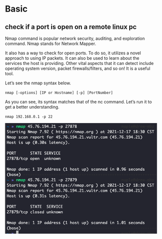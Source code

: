 # Basic

## check if a port is open on a remote linux pc

Nmap command is popular network security, auditing, and exploration command. Nmap stands for Network Mapper.

It also has a way to check for open ports. To do so, it utilizes a novel approach to using IP packets. It can also be used to learn about the services the host is providing. Other vital aspects that it can detect include operating system version, packet firewalls/filters, and so on! It is a useful tool.

Let’s see the nmap syntax below.

`nmap [-options] [IP or Hostname] [-p] [PortNumber]
`

As you can see, its syntax matches that of the nc command. Let’s run it to get a better understanding.

`nmap 192.168.0.1 -p 22`

![screen-shot](./src/nmap-screen-shot.png)
